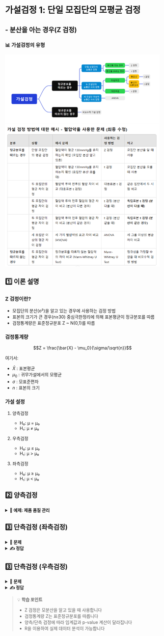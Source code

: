 # 가설검정 1: 단일 모집단의 모평균 검정
## - 분산을 아는 경우(Z 검정)

### 📊 가설검정의 유형
![가설검정의 유형](그림11.png)
![가설검정의 유형](table1.png)  

## 1️⃣ 이론 설명

### Z 검정이란?
- 모집단의 분산(σ²)을 알고 있는 경우에 사용하는 검정 방법
- 표본의 크기가 큰 경우(n≥30) 중심극한정리에 의해 표본평균이 정규분포를 따름
- 검정통계량은 표준정규분포 Z ~ N(0,1)를 따름

### 검정통계량
$$Z = \frac{\bar{X} - \mu_0}{\sigma/\sqrt{n}}$$

여기서:
- $\bar{X}$ : 표본평균
- $\mu_0$ : 귀무가설에서의 모평균
- $\sigma$ : 모표준편차
- $n$ : 표본의 크기

### 가설 설정
1. 양측검정
   - H₀: μ = μ₀
   - H₁: μ ≠ μ₀

2. 우측검정
   - H₀: μ ≤ μ₀
   - H₁: μ > μ₀

3. 좌측검정
   - H₀: μ ≥ μ₀
   - H₁: μ < μ₀

## 2️⃣ 양측검정

<details>
<summary><b>📝 예제: 제품 품질 관리</b></summary>

어떤 공장에서 생산되는 제품의 무게는 평균이 500g이고 표준편차가 10g인 정규분포를 따른다고 한다.
새로운 생산 방식을 도입한 후 임의로 36개의 제품을 추출하여 측정한 결과 평균이 503g이 나왔다.
새로운 생산 방식이 제품의 평균 무게를 변화시켰다고 할 수 있는가? (α = 0.05)

```r

  


```
</details>

## 3️⃣ 단측검정 (좌측검정)

<details>
<summary><b>🎯 문제</b></summary>

한 제약회사에서 생산하는 진통제의 유효성분 함량은 평균이 50mg이고 표준편차가 2mg인 정규분포를 따른다.
품질 관리자가 무작위로 49개의 진통제를 선택하여 검사한 결과 평균 함량이 49.5mg으로 나타났다.
유의수준 1%에서 이 진통제의 유효성분 함량이 감소했다고 할 수 있는가?

1) 가설을 설정하시오
2) 검정통계량을 계산하시오
3) 결론을 내리시오
4) R코드로 분석하시오
</details>

<details>
<summary><b>✍️ 정답</b></summary>

```r

  

```
</details>  

## 3️⃣ 단측검정 (우측검정)

<details>
<summary><b>🎯 문제</b></summary>

한 연구팀이 **새로운 혈압약이 평균 혈압을 증가시키는지 여부**를 검정하려고 한다.  
과거 연구에서 이 혈압약을 복용하지 않은 사람들의 **평균 수축기 혈압은 120mmHg**이며, **표준편차는 8mmHg**로 알려져 있다.  
새로운 혈압약을 복용한 **50명의 환자**를 대상으로 실험한 결과, 이들의 평균 혈압은 **122.5mmHg**였다.  
유의수준 **\( \alpha = 0.05 \)**에서 **혈압 증가 효과가 있는지** 우측검정을 수행하라.

1) 가설을 설정하시오  
2) 검정통계량을 계산하시오  
3) 결론을 내리시오  
4) R코드로 분석하시오  

</details>

<details>
<summary><b>✍️ 정답</b></summary>

1) **가설 설정 (우측검정)**
   - **귀무가설 (\( H_0 \))**: μ ≤ 120 (혈압약이 효과가 없다.)
   - **대립가설 (\( H_1 \))**: μ > 120 (혈압약이 혈압을 증가시킨다.)

2) **검정통계량 계산**  
   $$Z = \frac{122.5 - 120}{8/\sqrt{50}} = 2.21$$

3) **임계값 계산 (α = 0.05)**
   $$Z_{\text{crit}} = qnorm(0.95) = 1.645$$  

   - **\(Z_{\text{stat}} = 2.21\)** > **\(Z_{\text{crit}} = 1.645\)**  
   - 기각역에 속하므로 **귀무가설 기각**  
   - **결론**: 새로운 혈압약이 **평균 혈압을 증가시킨다고 할 수 있다.**

4) **R코드**

```r



```

</details>

> 💡 **학습 포인트**
> - Z 검정은 모분산을 알고 있을 때 사용합니다
> - 검정통계량 Z는 표준정규분포를 따릅니다
> - 양측/단측 검정에 따라 임계값과 p-value 계산이 달라집니다
> - R을 이용하여 실제 데이터 분석이 가능합니다
